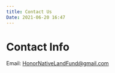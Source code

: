 ```yaml
---
title: Contact Us
Date: 2021-06-20 16:47
---
```


Contact Info
========

Email: <HonorNativeLandFund@gmail.com>
